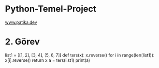 # Python-Temel-Project
www.patika.dev
# 2. Görev
list1 = [[1, 2], [3, 4], [5, 6, 7]]
def ters(x):
    x.reverse()
    for i in range(len(list1)):
        x[i].reverse() 
    return x
a = ters(list1)
print(a)
